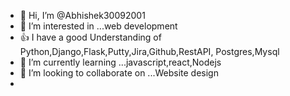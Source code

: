 - 👋 Hi, I’m @Abhishek30092001
- 👀 I’m interested in ...web development
- 👍 I have a good Understanding of Python,Django,Flask,Putty,Jira,Github,RestAPI, Postgres,Mysql
- 🌱 I’m currently learning ...javascript,react,Nodejs
- 💞️ I’m looking to collaborate on ...Website design
-

<!---
Abhishek30092001/Abhishek30092001 is a ✨ special ✨ repository because its `README.md` (this file) appears on your GitHub profile.
You can click the Preview link to take a look at your changes.
--->
